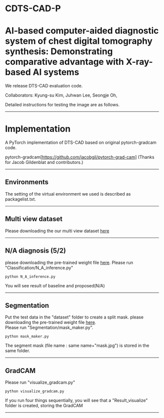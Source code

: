 # CDTS-CAD-P

# AI-based computer-aided diagnostic system of chest digital tomography synthesis: Demonstrating comparative advantage with X-ray-based AI systems

We release DTS-CAD evaluation code.

Collaborators: Kyung-su Kim, Juhwan Lee, Seongje Oh,

Detailed instructions for testing the image are as follows.

------

# Implementation

A PyTorch implementation of DTS-CAD based on original pytorch-gradcam code.

pytorch-gradcam[https://github.com/jacobgil/pytorch-grad-cam] (Thanks for Jacob Gildenblat and contributors.)

------
## Environments

The setting of the virtual environment we used is described as packagelist.txt.

------
## Multi view dataset

Please downloading the our multi view dataset [here](https://drive.google.com/file/d/15vYbw43A9DXF7IXPaQxMNXSFiKy5N8UK/view?usp=sharing)

------
## N/A diagnosis (5/2)

please downloading the pre-trained weight file [here](https://drive.google.com/file/d/198TmyO5YtXlO-Acn5VE16n_52s5bscSb/view?usp=sharing). 
Please run "Classification/N_A_inference.py"

```
python N_A_inference.py 
```
You will see result of baseline and proposed(N/A)

------
## Segmentation

Put the test data in the "dataset" folder to create a split mask. please downloading the pre-trained weight file [here](https://drive.google.com/file/d/1Mqs8HA8vjrClaVNMvUbEL__cPPm90scX/view?usp=sharing).  
Please run "Segmentation/mask_maker.py".

```
python mask_maker.py 
```
The segment mask (file name : same name+"mask.jpg") is stored in the same folder.

------

## GradCAM

Please run "visualize_gradcam.py"

```
python visualize_gradcam.py
```

If you run four things sequentially, you will see that a "Result_visualize" folder is created, storing the GradCAM

------

